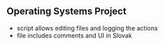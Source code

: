 ## Operating Systems Project
- script allows editing files and logging the actions
- file includes comments and UI in Slovak
